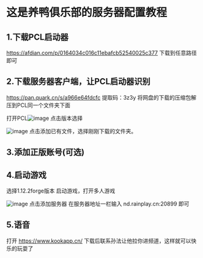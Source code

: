 # 这是养鸭俱乐部的服务器配置教程

## 1.下载PCL启动器 

https://afdian.com/p/0164034c016c11ebafcb52540025c377 下载到任意路径即可

## 2.下载服务器客户端，让PCL启动器识别
https://pan.quark.cn/s/a966e64fdcfc 提取码：3z3y
将网盘的下载的压缩包解压到PCL同一个文件夹下面

打开PCL![image](https://github.com/user-attachments/assets/aa9e4da0-29b0-4f7c-8dfe-7d33f00882e7)
点击版本选择


![image](https://github.com/user-attachments/assets/22a1e1e1-aa43-45d9-935d-df6780b43681)
点击添加已有文件，选择刚刚下载的文件夹。

## 3.添加正版账号(可选)

## 4.启动游戏

选择1.12.2forge版本 启动游戏，打开多人游戏


![image](https://github.com/user-attachments/assets/d3889b68-4dd5-42f7-96b2-40bdfabd897d)
点击添加服务器 在服务器地址一栏输入   nd.rainplay.cn:20899  即可

## 5.语音
打开 https://www.kookapp.cn/ 下载后联系孙法让他拉你进频道，这样就可以快乐的玩耍了
